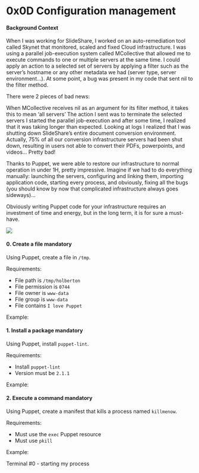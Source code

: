 <h1 class="gap">0x0D Configuration management</h1>
<h4 class="info">Background Context</h4>


<p>When I was working for SlideShare, I worked on an auto-remediation tool called Skynet that monitored, scaled and fixed Cloud infrastructure. I was using a parallel job-execution system called MCollective that allowed me to execute commands to one or multiple servers at the same time. I could apply an action to a selected set of servers by applying a filter such as the server’s hostname or any other metadata we had (server type, server environment…). At some point, a bug was present in my code that sent nil to the filter method.

There were 2 pieces of bad news:

When MCollective receives nil as an argument for its filter method, it takes this to mean ‘all servers’
The action I sent was to terminate the selected servers
I started the parallel job-execution and after some time, I realized that it was taking longer than expected. Looking at logs I realized that I was shutting down SlideShare’s entire document conversion environment. Actually, 75% of all our conversion infrastructure servers had been shut down, resulting in users not able to convert their PDFs, powerpoints, and videos… Pretty bad!

Thanks to Puppet, we were able to restore our infrastructure to normal operation in under 1H, pretty impressive. Imagine if we had to do everything manually: launching the servers, configuring and linking them, importing application code, starting every process, and obviously, fixing all the bugs (you should know by now that complicated infrastructure always goes sideways)…

Obviously writing Puppet code for your infrastructure requires an investment of time and energy, but in the long term, it is for sure a must-have.</p>
<img src="https://s3.amazonaws.com/intranet-projects-files/holbertonschool-sysadmin_devops/292/4i8il3B.gif">

<h4 class="task">
    0. Create a file
      <span class="alert alert-warning mandatory-optional">
        mandatory
      </span>
</h4><p>Using Puppet, create a file in <code>/tmp</code>.</p><p>Requirements:</p><ul>
<li>File path is <code>/tmp/holberton</code></li>
<li>File permission is <code>0744</code></li>
<li>File owner is <code>www-data</code></li>
<li>File group is <code>www-data</code></li>
<li>File contains <code>I love Puppet</code></li>
</ul><p>Example:</p>


<h4 class="task">
    1. Install a package
      <span class="alert alert-warning mandatory-optional">
        mandatory
      </span>
</h4><p>Using Puppet, install <code>puppet-lint</code>.</p><p>Requirements:</p><ul>
<li>Install <code>puppet-lint</code></li>
<li>Version must be <code>2.1.1</code></li>
</ul><p>Example:</p>


<h4 class="task">
    2. Execute a command
      <span class="alert alert-warning mandatory-optional">
        mandatory
      </span>
</h4><p>Using Puppet, create a manifest that kills a process named <code>killmenow</code>.</p><p>Requirements:</p><ul>
<li>Must use the <code>exec</code> Puppet resource</li>
<li>Must use <code>pkill</code> </li>
</ul><p>Example:</p><p>Terminal #0 - starting my process</p>
